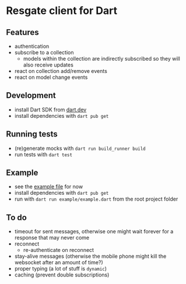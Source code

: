 # Resgate client for Dart

## Features

- authentication
- subscribe to a collection
  - models within the collection are indirectly subscribed so they will also receive updates
- react on collection add/remove events
- react on model change events

## Development

- install Dart SDK from [dart.dev](https://dart.dev/get-dart)
- install dependencies with `dart pub get`

## Running tests

- (re)generate mocks with `dart run build_runner build`
- run tests with `dart test`

## Example

- see the [example file](example/example.dart) for now
- install dependencies with `dart pub get`
- run with `dart run example/example.dart` from the root project folder

## To do

- timeout for sent messages, otherwise one might wait forever for a response that may never come
- reconnect
  - re-authenticate on reconnect
- stay-alive messages (otherwise the mobile phone might kill the websocket after an amount of time?)
- proper typing (a lot of stuff is `dynamic`)
- caching (prevent double subscriptions)
